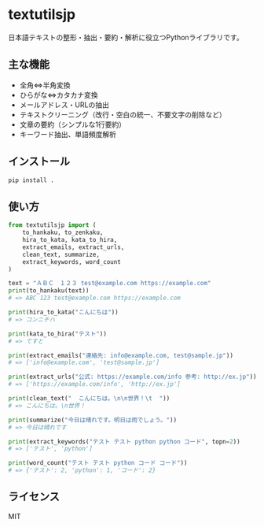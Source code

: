# textutilsjp

日本語テキストの整形・抽出・要約・解析に役立つPythonライブラリです。

## 主な機能

- 全角⇔半角変換
- ひらがな⇔カタカナ変換
- メールアドレス・URLの抽出
- テキストクリーニング（改行・空白の統一、不要文字の削除など）
- 文章の要約（シンプルな1行要約）
- キーワード抽出、単語頻度解析

## インストール

```bash
pip install .
```

## 使い方

```python
from textutilsjp import (
    to_hankaku, to_zenkaku,
    hira_to_kata, kata_to_hira,
    extract_emails, extract_urls,
    clean_text, summarize,
    extract_keywords, word_count
)

text = "ＡＢＣ　１２３ test@example.com https://example.com"
print(to_hankaku(text))
# => ABC 123 test@example.com https://example.com

print(hira_to_kata("こんにちは"))
# => コンニチハ

print(kata_to_hira("テスト"))
# => てすと

print(extract_emails("連絡先: info@example.com, test@sample.jp"))
# => ['info@example.com', 'test@sample.jp']

print(extract_urls("公式: https://example.com/info 参考: http://ex.jp"))
# => ['https://example.com/info', 'http://ex.jp']

print(clean_text("  こんにちは。\n\n世界！\t  "))
# => こんにちは。\n世界！

print(summarize("今日は晴れです。明日は雨でしょう。"))
# => 今日は晴れです

print(extract_keywords("テスト テスト python python コード", topn=2))
# => ['テスト', 'python']

print(word_count("テスト テスト python コード コード"))
# => {'テスト': 2, 'python': 1, 'コード': 2}
```

## ライセンス

MIT
